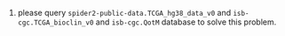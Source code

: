 1. please query `spider2-public-data.TCGA_hg38_data_v0` and `isb-cgc.TCGA_bioclin_v0` and `isb-cgc.QotM` database to solve this problem.